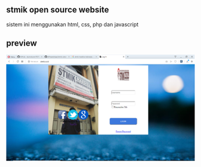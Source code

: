 ## stmik open source website
sistem ini menggunakan html, css, php dan javascript


## preview
![preview](images/preview.png)